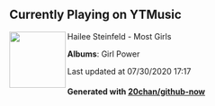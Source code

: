 ## Currently Playing on YTMusic

[<img align="left" width="100" src="https://lh3.googleusercontent.com/NXi8-6stvzwDzKgb47PQwodoXd1aJJNcDj_PLrV-ChoThceCDnXlDe3PdBOFHVlUZA-Y3_8yh-tre0yv">](https://music.youtube.com/channel/UCBNeAoPycNhoRuS01B9Kf5g)

Hailee Steinfeld - Most Girls

**Albums**: Girl Power

Last updated at 07/30/2020 17:17

#### Generated with [20chan/github-now](https://github.com/20chan/github-now)


<!--
**20chan/20chan** is a ✨ _special_ ✨ repository because its `README.md` (this file) appears on your GitHub profile.

Here are some ideas to get you started:

- 🔭 I’m currently working on ...
- 🌱 I’m currently learning ...
- 👯 I’m looking to collaborate on ...
- 🤔 I’m looking for help with ...
- 💬 Ask me about ...
- 📫 How to reach me: ...
- 😄 Pronouns: ...
- ⚡ Fun fact: ...
-->
